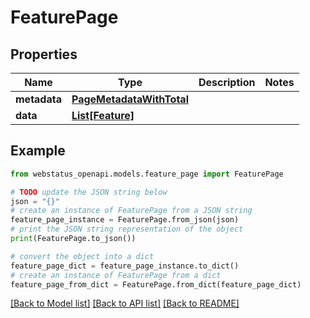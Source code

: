 # FeaturePage


## Properties

Name | Type | Description | Notes
------------ | ------------- | ------------- | -------------
**metadata** | [**PageMetadataWithTotal**](PageMetadataWithTotal.md) |  | 
**data** | [**List[Feature]**](Feature.md) |  | 

## Example

```python
from webstatus_openapi.models.feature_page import FeaturePage

# TODO update the JSON string below
json = "{}"
# create an instance of FeaturePage from a JSON string
feature_page_instance = FeaturePage.from_json(json)
# print the JSON string representation of the object
print(FeaturePage.to_json())

# convert the object into a dict
feature_page_dict = feature_page_instance.to_dict()
# create an instance of FeaturePage from a dict
feature_page_from_dict = FeaturePage.from_dict(feature_page_dict)
```
[[Back to Model list]](../README.md#documentation-for-models) [[Back to API list]](../README.md#documentation-for-api-endpoints) [[Back to README]](../README.md)


